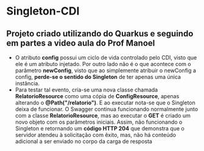 # Singleton-CDI
Projeto criado utilizando do Quarkus e seguindo em partes a video aula do Prof Manoel 
------
* O atributo __config__ possui um ciclo de vida controlado pelo CDI, visto que ele é um atributo injetado. Por outro lado não é o que acontece com o parâmetro __newConfig__, visto que ao simplemente atribuir o newConfig a config, __perde-se o sentido do Singleton__ de ter apenas uma única instância.
* Para testar tal evento, cria-se uma nova classe chamada __RelatorioResource__ como uma cópia de __ConfigResource__, apenas alterando o __@Path("/relatorio")__. E ao executar nota-se que o Singleton deixa de funcionar. O Swagger continua funcionando normalmente junto com a classe __RelatorioResource__, mas ao executar o __GET__ é criado um novo objeto com os parâmetros iniciais. Assim, não funcionando o Singleton e retornando um __código HTTP 204__ que demonstra que o servidor atendeu à solicitação com êxito, mas, não há conteúdo adicional a ser enviado no corpo da carga de resposta
